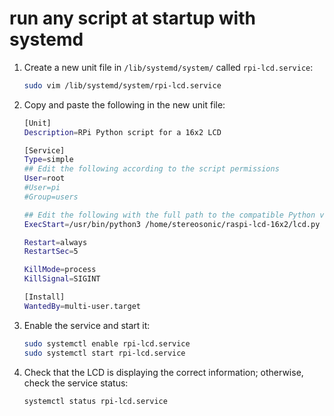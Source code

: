 # run any script at startup with systemd

1. Create a new unit file in `/lib/systemd/system/` called `rpi-lcd.service`:
   ```sh
   sudo vim /lib/systemd/system/rpi-lcd.service
   ```

2. Copy and paste the following in the new unit file:
   ```sh
   [Unit]
   Description=RPi Python script for a 16x2 LCD

   [Service]
   Type=simple
   ## Edit the following according to the script permissions
   User=root 
   #User=pi
   #Group=users

   ## Edit the following with the full path to the compatible Python version and your script
   ExecStart=/usr/bin/python3 /home/stereosonic/raspi-lcd-16x2/lcd.py

   Restart=always
   RestartSec=5

   KillMode=process
   KillSignal=SIGINT

   [Install]
   WantedBy=multi-user.target
   ```

3. Enable the service and start it:
   ```sh
   sudo systemctl enable rpi-lcd.service
   sudo systemctl start rpi-lcd.service
   ```

4. Check that the LCD is displaying the correct information; otherwise, check the service status:
   ```sh
   systemctl status rpi-lcd.service
   ```
